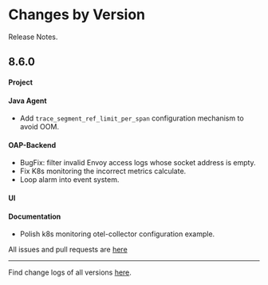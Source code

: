 Changes by Version
==================
Release Notes.

8.6.0
------------------
#### Project


#### Java Agent
* Add `trace_segment_ref_limit_per_span` configuration mechanism to avoid OOM.


#### OAP-Backend
* BugFix: filter invalid Envoy access logs whose socket address is empty.
* Fix K8s monitoring the incorrect metrics calculate. 
* Loop alarm into event system.

#### UI


#### Documentation
* Polish k8s monitoring otel-collector configuration example.

All issues and pull requests are [here](https://github.com/apache/skywalking/milestone/84?closed=1)

------------------
Find change logs of all versions [here](changes).
